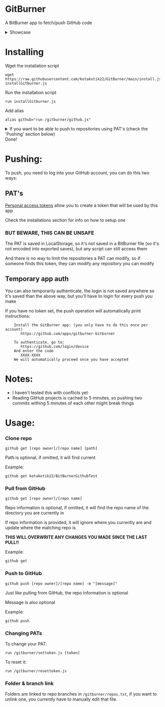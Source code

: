 # GitBurner
A BitBurner app to fetch/push GitHub code

<details>
  <summary>Showcase</summary>
  
  https://user-images.githubusercontent.com/61428759/147832588-fbac1738-9bba-46e5-9fde-a6ae7ebc5aa7.mp4
</details>

# Installing

Wget the installation script
```
wget https://raw.githubusercontent.com/kotakotik22/GitBurner/main/install.js installGitburner.js
```
Run the installation script
```
run installGitburner.js
```
Add alias
```
alias github="run /gitburner/github.js"
```
<details>
  <summary>If you want to be able to push to repositories using PAT's (check the 'Pushing' section below)</summary>
  
  If you want to be able to push, you need to use a [personal access token](https://docs.github.com/en/authentication/keeping-your-account-and-data-secure/creating-a-personal-access-token) 
  with public repo enabled
  
  This token is saved in the localstorage so it's not encoded into exported saves, but beware it's still not the most safe place to store tokens (it can be accessed by any script you run, for example)
  
  ```
  run /gitburner/settoken.js [your personal access token here]
  ```
</details>
Done!

# Pushing:
To push, you need to log into your GitHub account, you can do this two ways:

## PAT's
[Personal access tokens](https://docs.github.com/en/authentication/keeping-your-account-and-data-secure/creating-a-personal-access-token)
allow you to create a token that will be used by this app

Check the installations section for info on how to setup one

### **BUT BEWARE, THIS CAN BE UNSAFE**

The PAT is saved in LocalStorage, so it's not saved in a BitBurner file (so it's not encoded into exported saves), but any script can still access them

And there is no way to limit the repositories a PAT can modify, so if someone finds this token, they can modify any repository you can modify

## Temporary app auth
You can also temporarily authenticate, the login is not saved anywhere so it's saved than the above way, but you'll have to login for every push you make

If you have no token set, the push operation will automatically print instructions:

```
	Install the GitBurner app: (you only have to do this once per account)
	   https://github.com/apps/gitburner-bitburner

	To authenticate, go to:
	   https://github.com/login/device
	And enter the code
	   XXXX-XXXX
	We will automatically proceed once you have accepted
```

# Notes:
* I haven't tested this with conflicts yet
* Reading GitHub projects is cached to 5 minutes, so pushing two commits withing 5 minutes of each other might break things

# Usage:

### Clone repo
```
github get [repo owner]/[repo name] [path]
```
Path is optional, if omitted, it will find current

Example:
```
github get kotakotik22/BitBurnerGithubTest
```
### Pull from GitHub
```
github get [repo owner]/[repo name]
```
Repo information is optional, if omitted, it will find the repo name of the directory you are currently in

If repo information is provided, it will ignore where you currently are and update where the matching repo is

**THIS WILL OVERWRITE ANY CHANGES YOU MADE SINCE THE LAST PULL!!**

Example:
```
github get
```
### Push to GitHub
```
github push [repo owner]/[repo name] -m "[message]"
```
Just like pulling from GitHub, the repo information is optional

Message is also optional

Example:
```
github push
```
### Changing PATs
To change your PAT:
```
run /gitburner/settoken.js [token]
```
To reset it:
```
run /gitburner/resettoken.js
```
### Folder & branch link
Folders are linked to repo branches in ``/gitburner/repos.txt``, if you want to unlink one, you currently have to manually edit that file.
